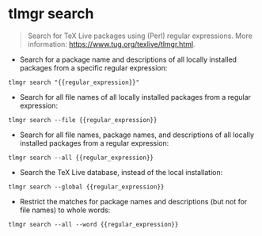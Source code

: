 # tlmgr search

> Search for TeX Live packages using (Perl) regular expressions.
> More information: <https://www.tug.org/texlive/tlmgr.html>.

- Search for a package name and descriptions of all locally installed packages from a specific regular expression:

`tlmgr search "{{regular_expression}}"`

- Search for all file names of all locally installed packages from a regular expression:

`tlmgr search --file {{regular_expression}}`

- Search for all file names, package names, and descriptions of all locally installed packages from a regular expression:

`tlmgr search --all {{regular_expression}}`

- Search the TeX Live database, instead of the local installation:

`tlmgr search --global {{regular_expression}}`

- Restrict the matches for package names and descriptions (but not for file names) to whole words:

`tlmgr search --all --word {{regular_expression}}`

